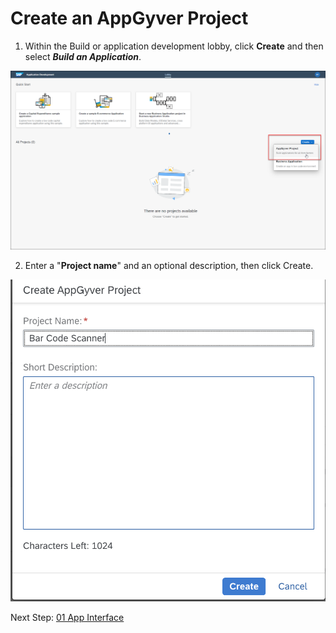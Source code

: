 # Create an AppGyver Project


 1. Within the Build or application development lobby, click <b>Create</b> and then select <b><i>Build an Application</i></b>.
<img src="https://github.com/KanishkaRaghuraman/Bar-Code-Scanner-App/blob/main/00%20Create%20an%20Application/images/Create_AppGyver_Project.png?raw=true" alt="Creating an AppGyver project">


 2. Enter a  "<b>Project name</b>" and an optional description, then click Create.
 
 <img src="https://github.com/KanishkaRaghuraman/Bar-Code-Scanner-App/blob/main/00%20Create%20an%20Application/images/BarCode%20Scanner.png" alt="Naming the project">


Next Step:
<a href="https://github.com/KanishkaRaghuraman/Bar-Code-Scanner-App/blob/main/01%20App%20Interface/README.md"> 01 App Interface</a>
